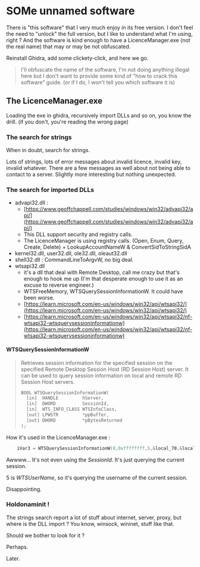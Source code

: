 # SOMe unnamed software

There is "this software" that I very much enjoy in its free version.
I don't feel the need to "unlock" the full version, but I like to understand what I'm using, right ?
And the software is kind enough to have a LicenceManager.exe (not the real name) that may or may be not obfuscated.

Reinstall Ghidra, add some clickety-click, and here we go.

> I'll obfuscate the name of the software, 
> I'm not doing anything illegal here but I don't want to provide some kind of "how to crack this software" guide.
> (or if I do, I won't tell you which software it is)

## The LicenceManager.exe

Loading the exe in ghidra, recursively import DLLs and so on, you know the drill. (if you don't, you're reading the wrong page)

### The search for strings

When in doubt, search for strings.

Lots of strings, lots of error messages about invalid licence, invalid key, invalid whatever.
There are a few messages as well about not being able to contact to a server. Slightly more interesting but nothing unexpected.

### The search for imported DLLs

- advapi32.dll : 
  - [https://www.geoffchappell.com/studies/windows/win32/advapi32/api/](https://www.geoffchappell.com/studies/windows/win32/advapi32/api/)
  - This DLL support security and registry calls.
  - The LicenceManager is using registry calls. (Open, Enum, Query, Create, Delete) + LookupAccountNameW & ConvertSidToStringSidA 
- kernel32.dll, user32.dll, ole32.dll, oleaut32.dll
- shell32.dll : CommandLineToArgvW, no big deal.
- wtsapi32.dll
  - it's a dll that deal with Remote Desktop, call me crazy but that's enough to hook me up (I'm that desperate enough to use it as an excuse to reverse engineer.)
  - WTSFreeMemory, WTSQuerySessionInformationW. It could have been worse.
  - [https://learn.microsoft.com/en-us/windows/win32/api/wtsapi32/](https://learn.microsoft.com/en-us/windows/win32/api/wtsapi32/)
  - [https://learn.microsoft.com/en-us/windows/win32/api/wtsapi32/nf-wtsapi32-wtsquerysessioninformationw](https://learn.microsoft.com/en-us/windows/win32/api/wtsapi32/nf-wtsapi32-wtsquerysessioninformationw)

#### WTSQuerySessionInformationW

> Retrieves session information for the specified session on the specified Remote Desktop Session Host (RD Session Host) server. It can be used to query session information on local and remote RD Session Host servers.
> 
> ```c
> BOOL WTSQuerySessionInformationW(
>   [in]  HANDLE         hServer,
>   [in]  DWORD          SessionId,
>   [in]  WTS_INFO_CLASS WTSInfoClass,
>   [out] LPWSTR         *ppBuffer,
>   [out] DWORD          *pBytesReturned
> );
> ```

How it's used in the LicenceManager.exe :

```C++                 
    iVar3 = WTSQuerySessionInformationW(0,0xffffffff,5,&local_70,&local_74);
```

Awwww... It's not even using the *SessionId*. It's just querying the current session.

5 is *WTSUserName*, so it's querying the username of the current session.

Disappointing.

### Holdonaminit !

The strings search report a lot of stuff about internet, server, proxy, but where is the DLL import ?
You know, winsock, wininet, stuff like that.

Should we bother to look for it ?

Perhaps. 

Later.




